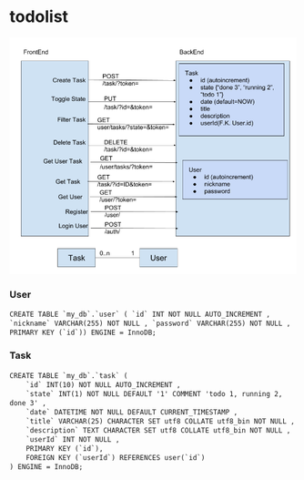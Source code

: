 # todolist

![Architecture Study](ToDoListStudy.png)

### User 
    CREATE TABLE `my_db`.`user` ( `id` INT NOT NULL AUTO_INCREMENT , `nickname` VARCHAR(255) NOT NULL , `password` VARCHAR(255) NOT NULL , PRIMARY KEY (`id`)) ENGINE = InnoDB;

### Task  
    CREATE TABLE `my_db`.`task` (
        `id` INT(10) NOT NULL AUTO_INCREMENT , 
        `state` INT(1) NOT NULL DEFAULT '1' COMMENT 'todo 1, running 2, done 3' ,
        `date` DATETIME NOT NULL DEFAULT CURRENT_TIMESTAMP , 
        `title` VARCHAR(25) CHARACTER SET utf8 COLLATE utf8_bin NOT NULL , 
        `description` TEXT CHARACTER SET utf8 COLLATE utf8_bin NOT NULL , 
        `userId` INT NOT NULL , 
        PRIMARY KEY (`id`),
        FOREIGN KEY (`userId`) REFERENCES user(`id`)
    ) ENGINE = InnoDB;

   
